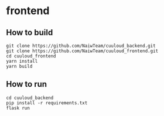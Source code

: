 # frontend

## How to build
```
git clone https://github.com/NaiwTeam/cuuloud_backend.git
git clone https://github.com/NaiwTeam/cuuloud_frontend.git
cd cuuloud_frontend
yarn install
yarn build
```

## How to run
```
cd cuuloud_backend
pip install -r requirements.txt
flask run
```
